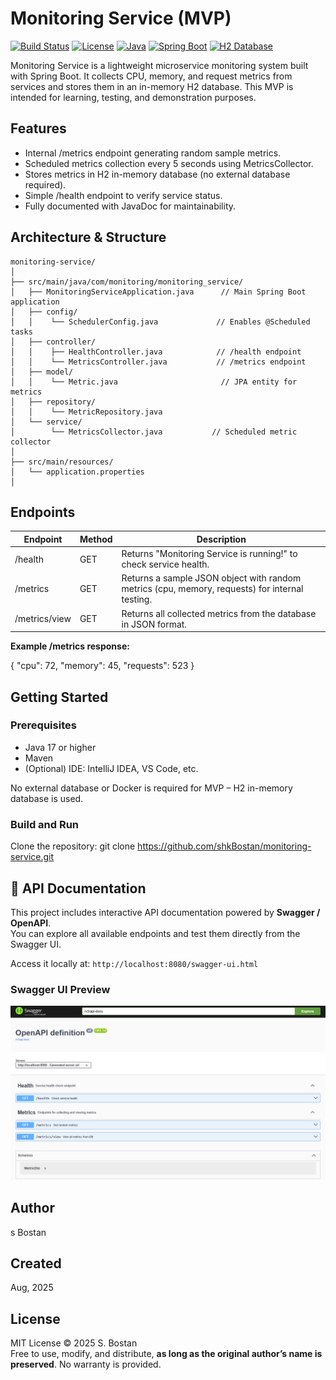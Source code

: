 # Monitoring Service (MVP)

[![Build Status](https://img.shields.io/badge/build-passing-brightgreen)]()
[![License](https://img.shields.io/badge/license-MIT-blue)]()
[![Java](https://img.shields.io/badge/Java-17-orange)]()
[![Spring Boot](https://img.shields.io/badge/Spring%20Boot-3.5.4-brightgreen)]()
[![H2 Database](https://img.shields.io/badge/db-H2-orange)](https://www.h2database.com/html/main.html)

Monitoring Service is a lightweight microservice monitoring system built with Spring Boot.
It collects CPU, memory, and request metrics from services and stores them in an in-memory H2 database.
This MVP is intended for learning, testing, and demonstration purposes.

## Features

- Internal /metrics endpoint generating random sample metrics.
- Scheduled metrics collection every 5 seconds using MetricsCollector.
- Stores metrics in H2 in-memory database (no external database required).
- Simple /health endpoint to verify service status.
- Fully documented with JavaDoc for maintainability.

## Architecture & Structure
```
monitoring-service/
│
├── src/main/java/com/monitoring/monitoring_service/
│   ├── MonitoringServiceApplication.java      // Main Spring Boot application
│   ├── config/
│   │    └── SchedulerConfig.java             // Enables @Scheduled tasks
│   ├── controller/
│   │    ├── HealthController.java            // /health endpoint
│   │    └── MetricsController.java           // /metrics endpoint
│   ├── model/
│   │    └── Metric.java                       // JPA entity for metrics
│   ├── repository/
│   │    └── MetricRepository.java
│   └── service/
│        └── MetricsCollector.java           // Scheduled metric collector
│
├── src/main/resources/
│   └── application.properties
│  
```
## Endpoints

| Endpoint        | Method | Description                                                                 |
|-----------------|--------|-----------------------------------------------------------------------------|
| /health         | GET    | Returns "Monitoring Service is running!" to check service health.           |
| /metrics        | GET    | Returns a sample JSON object with random metrics (cpu, memory, requests) for internal testing. |
| /metrics/view   | GET    | Returns all collected metrics from the database in JSON format.             |

**Example /metrics response:**

{
"cpu": 72,
"memory": 45,
"requests": 523
}

## Getting Started

### Prerequisites

- Java 17 or higher
- Maven
- (Optional) IDE: IntelliJ IDEA, VS Code, etc.

No external database or Docker is required for MVP – H2 in-memory database is used.

### Build and Run

Clone the repository:
   git clone https://github.com/shkBostan/monitoring-service.git


## 📖 API Documentation

This project includes interactive API documentation powered by **Swagger / OpenAPI**.  
You can explore all available endpoints and test them directly from the Swagger UI.

Access it locally at: `http://localhost:8080/swagger-ui.html`

### Swagger UI Preview
![Swagger UI Screenshot](docs/swagger-ui.PNG)

## Author

s Bostan

## Created

Aug, 2025


## License

MIT License © 2025 S. Bostan  
Free to use, modify, and distribute, **as long as the original author’s name is preserved**. No warranty is provided.
